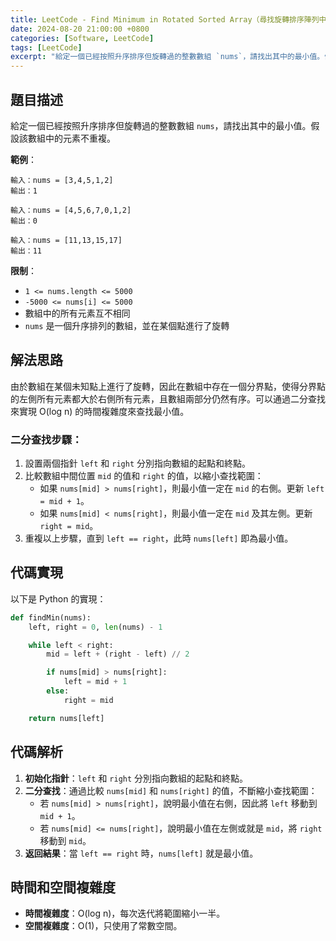```yaml
---
title: LeetCode - Find Minimum in Rotated Sorted Array（尋找旋轉排序陣列中的最小值）
date: 2024-08-20 21:00:00 +0800
categories: [Software, LeetCode]
tags: [LeetCode] 
excerpt: "給定一個已經按照升序排序但旋轉過的整數數組 `nums`，請找出其中的最小值。假設該數組中的元素不重複。"
---
```


## 題目描述
給定一個已經按照升序排序但旋轉過的整數數組 `nums`，請找出其中的最小值。假設該數組中的元素不重複。

**範例**：

```plaintext
輸入：nums = [3,4,5,1,2]
輸出：1

輸入：nums = [4,5,6,7,0,1,2]
輸出：0

輸入：nums = [11,13,15,17]
輸出：11
```

**限制**：
- `1 <= nums.length <= 5000`
- `-5000 <= nums[i] <= 5000`
- 數組中的所有元素互不相同
- `nums` 是一個升序排列的數組，並在某個點進行了旋轉

## 解法思路
由於數組在某個未知點上進行了旋轉，因此在數組中存在一個分界點，使得分界點的左側所有元素都大於右側所有元素，且數組兩部分仍然有序。可以通過二分查找來實現 O(log n) 的時間複雜度來查找最小值。

### 二分查找步驟：
1. 設置兩個指針 `left` 和 `right` 分別指向數組的起點和終點。
2. 比較數組中間位置 `mid` 的值和 `right` 的值，以縮小查找範圍：
   - 如果 `nums[mid] > nums[right]`，則最小值一定在 `mid` 的右側。更新 `left = mid + 1`。
   - 如果 `nums[mid] < nums[right]`，則最小值一定在 `mid` 及其左側。更新 `right = mid`。
3. 重複以上步驟，直到 `left == right`，此時 `nums[left]` 即為最小值。

## 代碼實現

以下是 Python 的實現：

```python
def findMin(nums):
    left, right = 0, len(nums) - 1

    while left < right:
        mid = left + (right - left) // 2

        if nums[mid] > nums[right]:
            left = mid + 1
        else:
            right = mid

    return nums[left]
```

## 代碼解析
1. **初始化指針**：`left` 和 `right` 分別指向數組的起點和終點。
2. **二分查找**：通過比較 `nums[mid]` 和 `nums[right]` 的值，不斷縮小查找範圍：
   - 若 `nums[mid] > nums[right]`，說明最小值在右側，因此將 `left` 移動到 `mid + 1`。
   - 若 `nums[mid] <= nums[right]`，說明最小值在左側或就是 `mid`，將 `right` 移動到 `mid`。
3. **返回結果**：當 `left == right` 時，`nums[left]` 就是最小值。

## 時間和空間複雜度
- **時間複雜度**：O(log n)，每次迭代將範圍縮小一半。
- **空間複雜度**：O(1)，只使用了常數空間。
